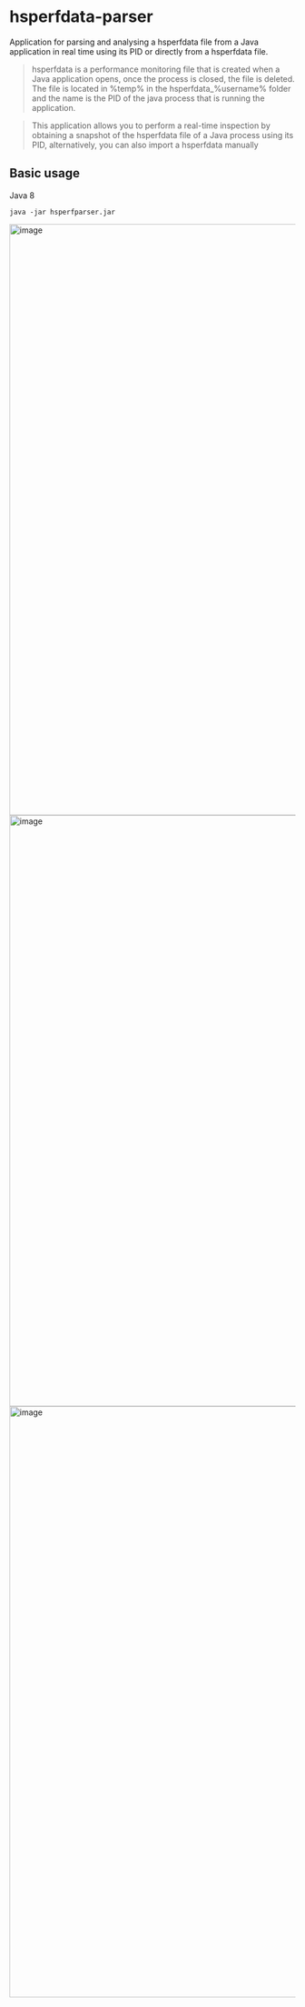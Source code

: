 # hsperfdata-parser

Application for parsing and analysing a hsperfdata file from a Java application in real time using its PID or directly from a hsperfdata file.

> hsperfdata is a performance monitoring file that is created when a Java application opens, once the process is closed, the file is deleted. 
> The file is located in %temp% in the hsperfdata_%username% folder and the name is the PID of the java process that is running the application. 

> This application allows you to perform a real-time inspection by obtaining a snapshot of the hsperfdata file of a Java process using its PID, alternatively, you can also import a hsperfdata manually

## Basic usage

Java 8

```
java -jar hsperfparser.jar
```

<img width="1920" height="1040" alt="image" src="https://github.com/user-attachments/assets/0becc353-4217-454f-99b4-728c5cd9610d" />
<img width="1920" height="1040" alt="image" src="https://github.com/user-attachments/assets/efb77b8d-5b4d-496a-ab08-097a10d6aa8b" />
<img width="1920" height="1040" alt="image" src="https://github.com/user-attachments/assets/0f617585-92f3-4a31-9870-88348a073b2b" />
